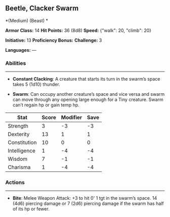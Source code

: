## Beetle, Clacker Swarm
*(Medium) (Beast) *

**Armor Class:** 14
**Hit Points:** 36 (8d8)
**Speed:** {"walk": 20, "climb": 20}

**Initiative:** 13
**Proficiency Bonus:**
**Challenge:** 3

**Languages:** —

### Abilities
 --- 
- **Constant Clacking**: A creature that starts its turn in the swarm’s space takes 5 (1d10) thunder.

- **Swarm**: Can occupy another creature’s space and vice versa and swarm can move through any opening large enough for a Tiny creature. Swarm can’t regain hp or gain temp hp.



| Stat | Score | Modifier | Save |
| ---- | ---- | ---- | ---- |
| Strength | 3 | -3 | -3 |
| Dexterity | 13 | 1 | 1 |
| Constitution | 10 | 0 | 0 |
| Intelligence | 1 | -4 | -4 |
| Wisdom | 7 | -1 | -1 |
| Charisma | 1 | -4 | -4 |

### Actions
 --- 
- **Bite**: Melee Weapon Attack: +3 to hit 0' 1 tgt in the swarm’s space. 14 (4d6) piercing damage or 7 (2d6) piercing damage if the swarm has half of its hp or fewer.

